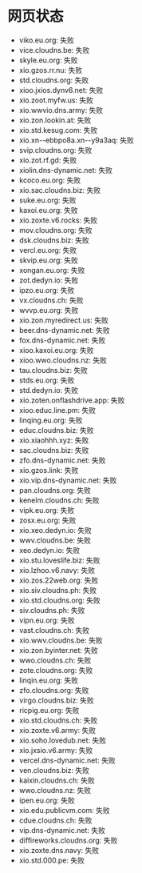 # 网页状态
- viko.eu.org: 失败
- vice.cloudns.be: 失败
- skyle.eu.org: 失败
- xio.gzos.rr.nu: 失败
- std.cloudns.org: 失败
- xioo.jxios.dynv6.net: 失败
- xio.zoot.myfw.us: 失败
- xio.wwvio.dns.army: 失败
- xio.zon.lookin.at: 失败
- xio.std.kesug.com: 失败
- xio.xn--ebbpo8a.xn--y9a3aq: 失败
- svip.cloudns.org: 失败
- xio.zot.rf.gd: 失败
- xiolin.dns-dynamic.net: 失败
- kcoco.eu.org: 失败
- xio.sac.cloudns.biz: 失败
- suke.eu.org: 失败
- kaxoi.eu.org: 失败
- xio.zoxte.v6.rocks: 失败
- mov.cloudns.org: 失败
- dsk.cloudns.biz: 失败
- vercl.eu.org: 失败
- skvip.eu.org: 失败
- xongan.eu.org: 失败
- zot.dedyn.io: 失败
- ipzo.eu.org: 失败
- vx.cloudns.ch: 失败
- wvvp.eu.org: 失败
- xio.zon.myredirect.us: 失败
- beer.dns-dynamic.net: 失败
- fox.dns-dynamic.net: 失败
- xioo.kaxoi.eu.org: 失败
- xioo.wwo.cloudns.nz: 失败
- tau.cloudns.biz: 失败
- stds.eu.org: 失败
- std.dedyn.io: 失败
- xio.zoten.onflashdrive.app: 失败
- xioo.educ.line.pm: 失败
- linqing.eu.org: 失败
- educ.cloudns.biz: 失败
- xio.xiaohhh.xyz: 失败
- sac.cloudns.biz: 失败
- zfo.dns-dynamic.net: 失败
- xio.gzos.link: 失败
- xio.vip.dns-dynamic.net: 失败
- pan.cloudns.org: 失败
- kenelm.cloudns.ch: 失败
- vipk.eu.org: 失败
- zosx.eu.org: 失败
- xio.xeo.dedyn.io: 失败
- wwv.cloudns.be: 失败
- xeo.dedyn.io: 失败
- xio.stu.loveslife.biz: 失败
- xio.lzhoo.v6.navy: 失败
- xio.zos.22web.org: 失败
- xio.siv.cloudns.ph: 失败
- xio.std.cloudns.org: 失败
- siv.cloudns.ph: 失败
- vipn.eu.org: 失败
- vast.cloudns.ch: 失败
- xio.wwv.cloudns.be: 失败
- xio.zon.byinter.net: 失败
- wwo.cloudns.ch: 失败
- zote.cloudns.org: 失败
- linqin.eu.org: 失败
- zfo.cloudns.org: 失败
- virgo.cloudns.biz: 失败
- ricpig.eu.org: 失败
- xio.std.cloudns.ch: 失败
- xio.zoxte.v6.army: 失败
- xio.soho.lovedub.net: 失败
- xio.jxsio.v6.army: 失败
- vercel.dns-dynamic.net: 失败
- ven.cloudns.biz: 失败
- kaixin.cloudns.ch: 失败
- wwo.cloudns.nz: 失败
- ipen.eu.org: 失败
- xio.edu.publicvm.com: 失败
- cdue.cloudns.ch: 失败
- vip.dns-dynamic.net: 失败
- diffireworks.cloudns.org: 失败
- xio.zoxte.dns.navy: 失败
- xio.std.000.pe: 失败
